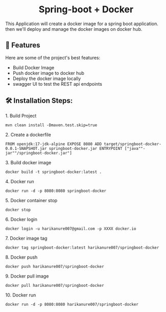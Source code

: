 <h1 align="center" id="title">Spring-boot + Docker</h1>

<p id="description">This Application will create a docker image for a spring boot application. then we'll deploy and manage the docker images on docker hub.</p>

  
<h2>🧐 Features</h2>

Here are some of the project's best features:

*   Build Docker Image
*   Push docker image to docker hub
*   Deploy the docker image locally
*   swagger UI to test the REST api endpoints

<h2>🛠️ Installation Steps:</h2>

<p>1. Build Project</p>

```
mvn clean install -Dmaven.test.skip=true
```

<p>2. Create a dockerfile</p>

```
FROM openjdk:17-jdk-alpine EXPOSE 8080 ADD target/springboot-docker-0.0.1-SNAPSHOT.jar springboot-docker.jar ENTRYPOINT ["java""-jar""/springboot-docker.jar"]
```

<p>3. Build docker image</p>

```
docker build -t springboot-docker:latest .
```

<p>4. Docker run</p>

```
docker run -d -p 8080:8080 springboot-docker
```

<p>5. Docker container stop</p>

```
docker stop 
```

<p>6. Docker login</p>

```
docker login -u harikanure007@gmail.com -p XXXX docker.io
```

<p>7. Docker image tag</p>

```
docker tag springboot-docker:latest harikanure007/springboot-docker
```

<p>8. Docker push</p>

```
docker push harikanure007/springboot-docker
```

<p>9. Docker pull image</p>

```
docker pull harikanure007/springboot-docker
```

<p>10. Docker run</p>

```
docker run -d -p 8080:8080 harikanure007/springboot-docker
```
